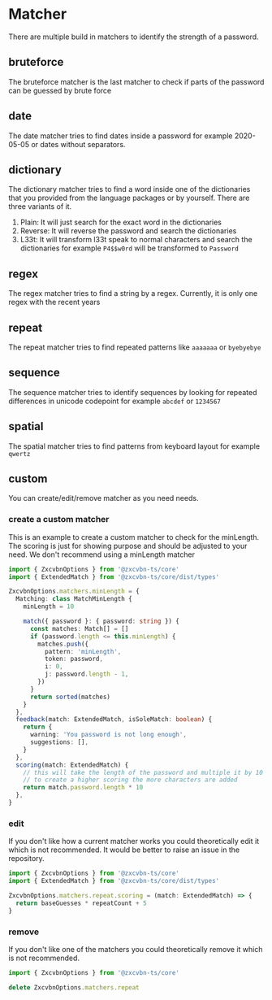 # Matcher

There are multiple build in matchers to identify the strength of a password.

## bruteforce
The bruteforce matcher is the last matcher to check if parts of the password can be guessed by brute force

## date
The date matcher tries to find dates inside a password for example 2020-05-05 or dates without separators.

## dictionary
The dictionary matcher tries to find a word inside one of the dictionaries that you provided from the language packages or by yourself.
There are three variants of it.
1. Plain: It will just search for the exact word in the dictionaries
2. Reverse: It will reverse the password and search the dictionaries
3. L33t: It will transform l33t speak to normal characters and search the dictionaries for example `P4$$w0rd` will be transformed to `Password`

## regex
The regex matcher tries to find a string by a regex. Currently, it is only one regex with the recent years

## repeat
The repeat matcher tries to find repeated patterns like `aaaaaaa` or `byebyebye`

## sequence
The sequence matcher tries to identify sequences by looking for repeated differences in unicode codepoint for example `abcdef` or `1234567`

## spatial
The spatial matcher tries to find patterns from keyboard layout for example `qwertz`

## custom 
You can create/edit/remove matcher as you need needs.

### create a custom matcher
This is an example to create a custom matcher to check for the minLength. The scoring is just for showing purpose and should be adjusted to your need. 
We don't recommend using a minLength matcher

```ts
import { ZxcvbnOptions } from '@zxcvbn-ts/core'
import { ExtendedMatch } from '@zxcvbn-ts/core/dist/types'

ZxcvbnOptions.matchers.minLength = {
  Matching: class MatchMinLength {
    minLength = 10

    match({ password }: { password: string }) {
      const matches: Match[] = []
      if (password.length <= this.minLength) {
        matches.push({
          pattern: 'minLength',
          token: password,
          i: 0,
          j: password.length - 1,
        })
      }
      return sorted(matches)
    }
  },
  feedback(match: ExtendedMatch, isSoleMatch: boolean) {
    return {
      warning: 'You password is not long enough',
      suggestions: [],
    }
  },
  scoring(match: ExtendedMatch) {
    // this will take the length of the password and multiple it by 10 
    // to create a higher scoring the more characters are added
    return match.password.length * 10
  },
}
```

### edit
If you don't like how a current matcher works you could theoretically edit it which is not recommended. It would be better to raise an issue in the repository.

```ts
import { ZxcvbnOptions } from '@zxcvbn-ts/core'
import { ExtendedMatch } from '@zxcvbn-ts/core/dist/types'

ZxcvbnOptions.matchers.repeat.scoring = (match: ExtendedMatch) => {
  return baseGuesses * repeatCount + 5
}

```


### remove
If you don't like one of the matchers you could theoretically remove it which is not recommended.

```ts
import { ZxcvbnOptions } from '@zxcvbn-ts/core'

delete ZxcvbnOptions.matchers.repeat

```
